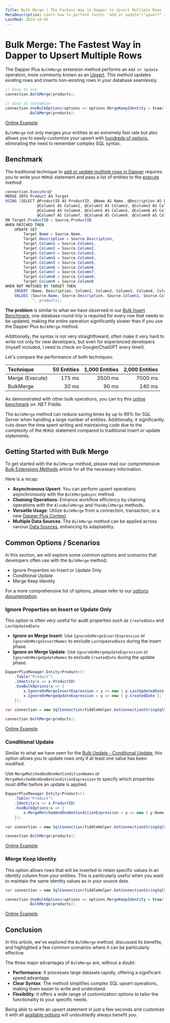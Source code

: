 ```yaml
---
Title: Bulk Merge | The Fastest Way in Dapper to Upsert Multiple Rows
MetaDescription: Learn how to perform faster "add or update"/"upsert" in Dapper using the Bulk Merge method, understand why it's essential, and explore some common scenarios.
LastMod: 2024-10-05
---
```


# Bulk Merge: The Fastest Way in Dapper to Upsert Multiple Rows

The Dapper Plus `BulkMerge` extension method performs an `Add or Update` operation, more commonly known as an [Upsert](https://en.wikipedia.org/wiki/Merge_(SQL)). This method updates existing rows and inserts non-existing rows in your database seamlessly.

```csharp
// Easy to use
connection.BulkMerge(products);

// Easy to customize
connection.UseBulkOptions(options => options.MergeKeepIdentity = true)
		  .BulkMerge(products);
```

[Online Example](https://dotnetfiddle.net/v5stH2)

`BulkMerge` not only merges your entities at an extremely fast rate but also allows you to easily customize your upsert with [hundreds of options](/options), eliminating the need to remember complex SQL syntax.

## Benchmark

The traditional technique to [add or update multiple rows in Dapper](https://www.learndapper.com/saving-data/insert#dapper-insert-multiple-rows) requires you to write your `MERGE` statement and pass a list of entities to the [execute](https://www.learndapper.com/non-query) method:

```csharp
connection.Execute(@"
MERGE INTO Product AS Target
USING (SELECT @ProductID AS ProductID, @Name AS Name, @Description AS Description,
              @Column1 AS Column1, @Column2 AS Column2, @Column3 AS Column3,
              @Column4 AS Column4, @Column5 AS Column5, @Column6 AS Column6,
              @Column7 AS Column7, @Column8 AS Column8, @Column9 AS Column9) AS Source
ON Target.ProductID = Source.ProductID
WHEN MATCHED THEN
    UPDATE SET
        Target.Name = Source.Name,
        Target.Description = Source.Description,
        Target.Column1 = Source.Column1,
        Target.Column2 = Source.Column2,
        Target.Column3 = Source.Column3,
        Target.Column4 = Source.Column4,
        Target.Column5 = Source.Column5,
        Target.Column6 = Source.Column6,
        Target.Column7 = Source.Column7,
        Target.Column8 = Source.Column8,
        Target.Column9 = Source.Column9
WHEN NOT MATCHED BY TARGET THEN
    INSERT (Name, Description, Column1, Column2, Column3, Column4, Column5, Column6, Column7, Column8, Column9)
    VALUES (Source.Name, Source.Description, Source.Column1, Source.Column2, Source.Column3, Source.Column4, Source.Column5, Source.Column6, Source.Column7, Source.Column8, Source.Column9);
			", products);
```

**The problem** is similar to what we have observed in our [Bulk Insert Benchmark](/bulk-insert#benchmark); one database round-trip is required for every row that needs to be updated, making the entire operation significantly slower than if you use the Dapper Plus `BulkMerge` method.

Additionally, the syntax is not very straightfoward, often make it very hard to write not only for new developers, but even for experienced developers (myself included, I need to check on Google/ChatGPT every time!).

Let's compare the performance of both techniques:

| Technique        | 50 Entities | 1,000 Entities | 2,000 Entities |
| :--------------- | -----------:| --------------:| --------------:|
| Merge (Execute)  | 175 ms      | 3500 ms        | 7000 ms        |
| BulkMerge        | 30 ms       | 90 ms          | 140 ms         |

As demonstrated with other bulk operations, you can try this [online benchmark](https://dotnetfiddle.net/piaZmp) on .NET Fiddle.

The `BulkMerge` method can reduce saving times by up to 99% for SQL Server when handling a large number of entities. Additionally, it significantly cuts down the time spent writing and maintaining code due to the complexity of the `MERGE` statement compared to traditional insert or update statements.

## Getting Started with Bulk Merge

To get started with the `BulkMerge` method, please read our comprehensive [Bulk Extensions Methods](/bulk-extensions-methods) article for all the necessary information.

Here is a recap:

- **Asynchronous Upsert**: You can perform upsert operations asynchronously with the `BulkMergeAsync` method.
- **Chaining Operations**: Enhance workflow efficiency by chaining operations with the `AlsoBulkMerge` and `ThenBulkMerge` methods.
- **Versatile Usage**: Utilize `BulkMerge` from a connection, transaction, or a new [Dapper Plus Context](/dapper-plus-context).
- **Multiple Data Sources**: The `BulkMerge` method can be applied across various [Data Sources](/data-source), enhancing its adaptability.

## Common Options / Scenarios

In this section, we will explore some common options and scenarios that developers often use with the `BulkMerge` method:

- Ignore Properties on Insert or Update Only
- Conditional Update
- Merge Keep Identity

For a more comprehensive list of options, please refer to our [options documentation](/options).

### Ignore Properties on Insert or Update Only

This option is often very useful for audit properties such as `CreatedDate` and `LastUpdatedDate`.

- **Ignore on Merge Insert**: Use `IgnoreOnMergeInsertExpression` or `IgnoreOnMergeInsertNames` to exclude `LastUpdatedDate` during the insert phase.
- **Ignore on Merge Update**: Use `IgnoreOnMergeUpdateExpression` or `IgnoreOnMergeUpdateNames` to exclude `CreatedDate` during the update phase.

```csharp
DapperPlusManager.Entity<Product>()
	.Table("Product")
	.Identity(x => x.ProductID)
	.UseBulkOptions(x => {
		x.IgnoreOnMergeInsertExpression = y => new { y.LastUpdatedDate };
		x.IgnoreOnMergeUpdateExpression = y => new { y.CreatedDate };
	});
	
var connection = new SqlConnection(FiddleHelper.GetConnectionStringSqlServer());

connection.BulkMerge(products);
```

[Online Example](https://dotnetfiddle.net/KnXMdZ)

### Conditional Update

Similar to what we have seen for the [Bulk Update - Conditional Update](/bulk-update#conditional-update), this option allows you to update rows only if at least one value has been modified.

Use `MergeMatchedAndOneNotConditionNames` or `MergeMatchedAndOneNotConditionExpression` to specify which properties must differ before an update is applied.

```csharp
DapperPlusManager.Entity<Product>()
	.Table("Product")
	.Identity(x => x.ProductID)
	.UseBulkOptions(x => {
		x.MergeMatchedAndOneNotConditionExpression = y => new { y.Name };
	});
	
var connection = new SqlConnection(FiddleHelper.GetConnectionStringSqlServer());

connection.BulkMerge(products);
```

[Online Example](https://dotnetfiddle.net/UbOQVY)

### Merge Keep Identity

This option allows rows that will be inserted to retain specific values in an identity column from your entities. This is particularly useful when you want to maintain the same identity values as in your source data.

```csharp
var connection = new SqlConnection(FiddleHelper.GetConnectionStringSqlServer());

connection.UseBulkOptions(options => options.MergeKeepIdentity = true)
		  .BulkMerge(products);
```

[Online Example](https://dotnetfiddle.net/72fytT)

## Conclusion

In this article, we've explored the `BulkMerge` method, discussed its benefits, and highlighted a few common scenarios where it can be particularly effective.

The three major advantages of `BulkMerge` are, without a doubt:
- **Performance**: It processes large datasets rapidly, offering a significant speed advantage.
- **Clear Syntax**: The method simplifies complex SQL upsert operations, making them easier to write and understand.
- **Flexibility**: It offers a wide range of customization options to tailor the functionality to your specific needs.

Being able to write an upsert statement in just a few seconds and customize it with all [available options](/options) will undoubtedly always benefit you.